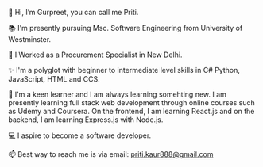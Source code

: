 👋 Hi, I’m Gurpreet, you can call me Priti.

📚 I'm presently pursuing Msc. Software Engineering from University of Westminster.

👀 I Worked as a  Procurement Specialist in New Delhi.  

✨ I'm a polyglot with beginner to intermediate level skills in C# Python, JavaScript, HTML and CCS. 

🌱 I'm a keen learner and I am always learning somehting new. I am presently learning full stack web development through online courses such as Udemy and Coursera. On the frontend, I am learning React.js and on the backend, I am learning Express.js with Node.js.

💻 I aspire to become a software developer.

📫 Best way to reach me is via email: priti.kaur888@gmail.com
